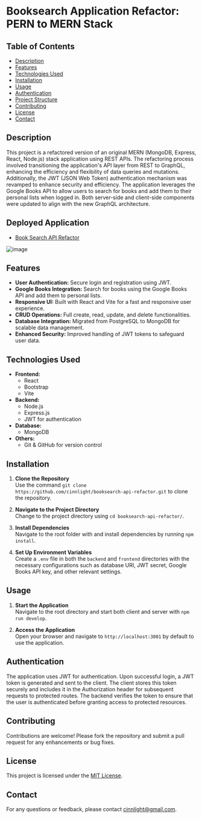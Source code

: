 # Booksearch Application Refactor: PERN to MERN Stack

## Table of Contents
- [Description](#description)
- [Features](#features)
- [Technologies Used](#technologies-used)
- [Installation](#installation)
- [Usage](#usage)
- [Authentication](#authentication)
- [Project Structure](#project-structure)
- [Contributing](#contributing)
- [License](#license)
- [Contact](#contact)

## Description

This project is a refactored version of an original MERN (MongoDB, Express, React, Node.js) stack application using REST APIs. The refactoring process involved transitioning the application's API layer from REST to GraphQL, enhancing the efficiency and flexibility of data queries and mutations. Additionally, the JWT (JSON Web Token) authentication mechanism was revamped to enhance security and efficiency. The application leverages the Google Books API to allow users to search for books and add them to their personal lists when logged in. Both server-side and client-side components were updated to align with the new GraphQL architecture.

## Deployed Application
- [Book Search API Refactor](https://booksearch-api-refactor.onrender.com/)

![image](https://github.com/user-attachments/assets/0f6d2eff-07a1-40b8-876c-efb006477d62)


## Features

- **User Authentication:** Secure login and registration using JWT.
- **Google Books Integration:** Search for books using the Google Books API and add them to personal lists.
- **Responsive UI:** Built with React and Vite for a fast and responsive user experience.
- **CRUD Operations:** Full create, read, update, and delete functionalities.
- **Database Integration:** Migrated from PostgreSQL to MongoDB for scalable data management.
- **Enhanced Security:** Improved handling of JWT tokens to safeguard user data.

## Technologies Used

- **Frontend:**
  - React
  - Bootstrap
  - Vite
- **Backend:**
  - Node.js
  - Express.js
  - JWT for authentication
- **Database:**
  - MongoDB
- **Others:**
  - Git & GitHub for version control

## Installation

1. **Clone the Repository**  
   Use the command `git clone https://github.com/cinnlight/booksearch-api-refactor.git` to clone the repository.

2. **Navigate to the Project Directory**  
   Change to the project directory using `cd booksearch-api-refactor/`.

3. **Install Dependencies**  
   Navigate to the root folder with and install dependencies by running `npm install`.

4. **Set Up Environment Variables**  
   Create a `.env` file in both the `backend` and `frontend` directories with the necessary configurations such as database URI, JWT secret, Google Books API key, and other relevant settings.

## Usage

1. **Start the Application**  
   Navigate to the root directory and start both client and server with `npm run develop`.

2. **Access the Application**  
   Open your browser and navigate to `http://localhost:3001` by default to use the application.

## Authentication

The application uses JWT for authentication. Upon successful login, a JWT token is generated and sent to the client. The client stores this token securely and includes it in the Authorization header for subsequent requests to protected routes. The backend verifies the token to ensure that the user is authenticated before granting access to protected resources.

## Contributing

Contributions are welcome! Please fork the repository and submit a pull request for any enhancements or bug fixes.

## License

This project is licensed under the [MIT License](LICENSE).

## Contact

For any questions or feedback, please contact [cinnlight@gmail.com](mailto:cinnlight@gmail.com).
